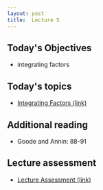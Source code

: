 ```yaml
---
layout: post
title:  Lecture 5
---
```



## Today's Objectives

* integrating factors

## Today's topics
* <a target="_parent" href="https://wcasper.github.io/math207spring2024/topics/007-integrating-factors.html">Integrating Factors (link)</a>

## Additional reading
* Goode and Annin:  88-91

## Lecture assessment
* <a target="_parent" href="https://wcasper.github.io/math207spring2024/quizzes/lecture5">Lecture Assessment (link)</a>



